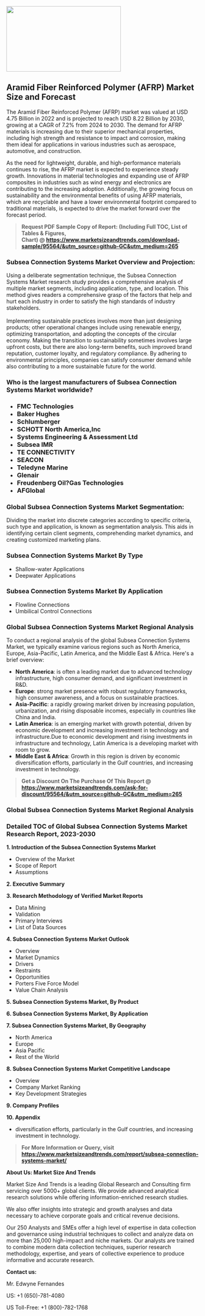 <p><img class="alignnone size-medium wp-image-20088" src="https://ffe5etoiles.com/wp-content/uploads/2024/12/MST1-300x171.png" alt="" width="300" height="171" /></p><h2>Aramid Fiber Reinforced Polymer (AFRP) Market Size and Forecast</h2><p>The Aramid Fiber Reinforced Polymer (AFRP) market was valued at USD 4.75 Billion in 2022 and is projected to reach USD 8.22 Billion by 2030, growing at a CAGR of 7.2% from 2024 to 2030. The demand for AFRP materials is increasing due to their superior mechanical properties, including high strength and resistance to impact and corrosion, making them ideal for applications in various industries such as aerospace, automotive, and construction.</p><p>As the need for lightweight, durable, and high-performance materials continues to rise, the AFRP market is expected to experience steady growth. Innovations in material technologies and expanding use of AFRP composites in industries such as wind energy and electronics are contributing to the increasing adoption. Additionally, the growing focus on sustainability and the environmental benefits of using AFRP materials, which are recyclable and have a lower environmental footprint compared to traditional materials, is expected to drive the market forward over the forecast period.</p></p><blockquote id="" class=""><strong>Request PDF Sample Copy of Report: (Including Full TOC, List of Tables &amp; Figures, Chart)&nbsp;@&nbsp;<strong><a href="https://www.marketsizeandtrends.com/download-sample/95564/&utm_source=github-GC&utm_medium=265" target="_blank">https://www.marketsizeandtrends.com/download-sample/95564/&utm_source=github-GC&utm_medium=265</a></strong></strong></blockquote><h3 id="" class="">Subsea Connection Systems Market&nbsp;Overview and Projection:</h3><p id="" class="">Using a deliberate segmentation technique, the Subsea Connection Systems Market research study provides a comprehensive analysis of multiple market segments, including application, type, and location. This method gives readers a comprehensive grasp of the factors that help and hurt each industry in order to satisfy the high standards of industry stakeholders. <br /> <br />Implementing sustainable practices involves more than just designing products; other operational changes include using renewable energy, optimizing transportation, and adopting the concepts of the circular economy. Making the transition to sustainability sometimes involves large upfront costs, but there are also long-term benefits, such improved brand reputation, customer loyalty, and regulatory compliance. By adhering to environmental principles, companies can satisfy consumer demand while also contributing to a more sustainable future for the world.</p><h3 id="" class="">Who is the largest manufacturers of&nbsp;Subsea Connection Systems Market worldwide?</h3><h3 class=""><p><ul><li>FMC Technologies </li><li> Baker Hughes </li><li> Schlumberger </li><li> SCHOTT North America,Inc </li><li> Systems Engineering & Assessment Ltd </li><li> Subsea IMR </li><li> TE CONNECTIVITY </li><li> SEACON </li><li> Teledyne Marine </li><li> Glenair </li><li> Freudenberg Oil?Gas Technologies </li><li> AFGlobal</li></ul></p></h3><h3 id="" class="">Global&nbsp;Subsea Connection Systems Market Segmentation:</h3><p id="" class="">Dividing the market into discrete categories according to specific criteria, such type and application, is known as segmentation analysis. This aids in identifying certain client segments, comprehending market dynamics, and creating customized marketing plans.</p><h3 id="" class="">Subsea Connection Systems Market&nbsp;By Type</h3><p><p><ul><li>Shallow-water Applications</li><li> Deepwater Applications</p></li></ul></p></p><h3 id="" class="">Subsea Connection Systems Market&nbsp;By Application</h3><p class=""><p><ul><li>Flowline Connections</li><li> Umbilical Control Connections</li></ul></p></p><h3 id="" class="">Global Subsea Connection Systems Market Regional Analysis</h3><p id="" class="">To conduct a regional analysis of the global Subsea Connection Systems Market, we typically examine various regions such as North America, Europe, Asia-Pacific, Latin America, and the Middle East &amp; Africa. Here's a brief overview:</p><ul><li><strong>North America</strong>: is often a leading market due to advanced technology infrastructure, high consumer demand, and significant investment in R&amp;D.</li><li><strong>Europe</strong>: strong market presence with robust regulatory frameworks, high consumer awareness, and a focus on sustainable practices.</li><li><strong>Asia-Pacific</strong>: a rapidly growing market driven by increasing population, urbanization, and rising disposable incomes, especially in countries like China and India.</li><li><strong>Latin America</strong>: is an emerging market with growth potential, driven by economic development and increasing investment in technology and infrastructure.Due to economic development and rising investments in infrastructure and technology, Latin America is a developing market with room to grow.</li><li><strong>Middle East &amp; Africa</strong>: Growth in this region is driven by economic diversification efforts, particularly in the Gulf countries, and increasing investment in technology.</li></ul><blockquote id="" class=""><strong>Get a Discount On The Purchase Of This Report @ <strong><a href="https://www.marketsizeandtrends.com/ask-for-discount/95564/&utm_source=github-GC&utm_medium=265" target="_blank">https://www.marketsizeandtrends.com/ask-for-discount/95564/&utm_source=github-GC&utm_medium=265</a></strong></strong></blockquote><h3 id="" class="">Global Subsea Connection Systems Market Regional Analysis</h3><h3 id="" class="">Detailed TOC of Global Subsea Connection Systems Market Research Report, 2023-2030</h3><p id="" class=""><strong>1. Introduction of the Subsea Connection Systems Market</strong></p><ul><li>Overview of the Market</li><li>Scope of Report</li><li>Assumptions</li></ul><p id="" class=""><strong>2. Executive Summary</strong></p><p id="" class=""><strong>3. Research Methodology of Verified Market Reports</strong></p><ul><li>Data Mining</li><li>Validation</li><li>Primary Interviews</li><li>List of Data Sources</li></ul><p id="" class=""><strong>4. Subsea Connection Systems Market Outlook</strong></p><ul><li>Overview</li><li>Market Dynamics</li><li>Drivers</li><li>Restraints</li><li>Opportunities</li><li>Porters Five Force Model</li><li>Value Chain Analysis</li></ul><p id="" class=""><strong>5. Subsea Connection Systems Market, By Product</strong></p><p id="" class=""><strong>6. Subsea Connection Systems Market, By Application</strong></p><p id="" class=""><strong>7. Subsea Connection Systems Market, By Geography</strong></p><ul><li>North America</li><li>Europe</li><li>Asia Pacific</li><li>Rest of the World</li></ul><p id="" class=""><strong>8. Subsea Connection Systems Market Competitive Landscape</strong></p><ul><li>Overview</li><li>Company Market Ranking</li><li>Key Development Strategies</li></ul><p id="" class=""><strong>9. Company Profiles</strong></p><p id="" class=""><strong>10. Appendix</strong></p><ul><li>diversification efforts, particularly in the Gulf countries, and increasing investment in technology.</li></ul><blockquote id="" class=""><strong>For More Information or Query, visit <strong><strong><a href="https://www.marketsizeandtrends.com/report/subsea-connection-systems-market/" target="_blank">https://www.marketsizeandtrends.com/report/subsea-connection-systems-market/</a></strong></strong></strong></blockquote><p id="" class=""><strong>About Us: Market Size And Trends</strong></p><p id="" class="">Market Size And Trends is a leading Global Research and Consulting firm servicing over 5000+ global clients. We provide advanced analytical research solutions while offering information-enriched research studies.</p><p id="" class="">We also offer insights into strategic and growth analyses and data necessary to achieve corporate goals and critical revenue decisions.</p><p id="" class="">Our 250 Analysts and SMEs offer a high level of expertise in data collection and governance using industrial techniques to collect and analyze data on more than 25,000 high-impact and niche markets. Our analysts are trained to combine modern data collection techniques, superior research methodology, expertise, and years of collective experience to produce informative and accurate research.</p><p id="" class=""><strong>Contact us:</strong></p><p id="" class="">Mr. Edwyne Fernandes</p><p id="" class="">US: +1 (650)-781-4080</p><p id="" class="">US Toll-Free: +1 (800)-782-1768</p>
